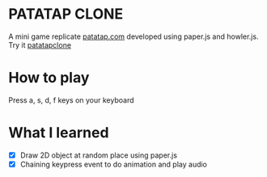 # PATATAP CLONE
A mini game replicate [patatap.com](https://patatap.com/) developed using paper.js and howler.js. <br>
Try it [patatapclone](https://devvma.github.io/WDcourse-patatapclone/.)

# How to play
Press a, s, d, f keys on your keyboard

# What I learned
- [x] Draw 2D object at random place using paper.js
- [x] Chaining keypress event to do animation and play audio
